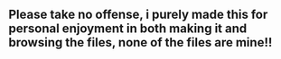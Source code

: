 ## Please take no offense, i purely made this for personal enjoyment in both making it and browsing the files, none of the files are mine!!